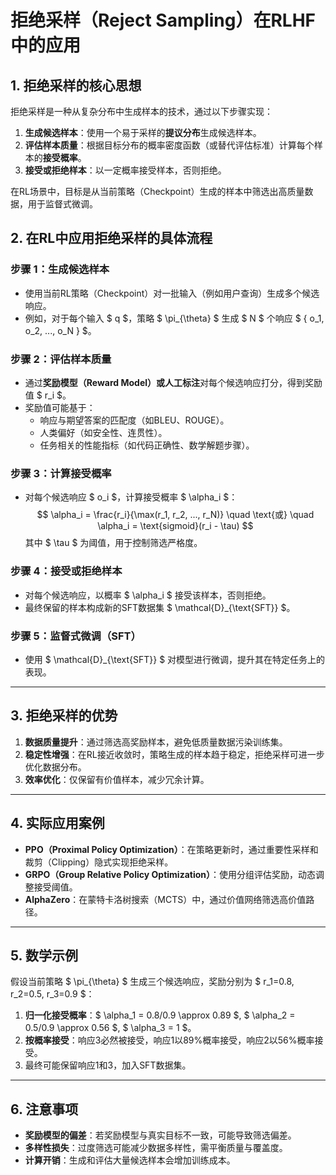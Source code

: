 # 拒绝采样（Reject Sampling）在RLHF中的应用

## **1. 拒绝采样的核心思想**

拒绝采样是一种从复杂分布中生成样本的技术，通过以下步骤实现：
1. **生成候选样本**：使用一个易于采样的**提议分布**生成候选样本。
2. **评估样本质量**：根据目标分布的概率密度函数（或替代评估标准）计算每个样本的**接受概率**。
3. **接受或拒绝样本**：以一定概率接受样本，否则拒绝。

在RL场景中，目标是从当前策略（Checkpoint）生成的样本中筛选出高质量数据，用于监督式微调。


## **2. 在RL中应用拒绝采样的具体流程**

### **步骤 1：生成候选样本**
- 使用当前RL策略（Checkpoint）对一批输入（例如用户查询）生成多个候选响应。
- 例如，对于每个输入 $ q $，策略 $ \pi_{\theta} $ 生成 $ N $ 个响应 $ \{ o_1, o_2, ..., o_N \} $。

### **步骤 2：评估样本质量**
- 通过**奖励模型（Reward Model）**或**人工标注**对每个候选响应打分，得到奖励值 $ r_i $。
- 奖励值可能基于：
  - 响应与期望答案的匹配度（如BLEU、ROUGE）。
  - 人类偏好（如安全性、连贯性）。
  - 任务相关的性能指标（如代码正确性、数学解题步骤）。

### **步骤 3：计算接受概率**
- 对每个候选响应 $ o_i $，计算接受概率 $ \alpha_i $：
  $$
  \alpha_i = \frac{r_i}{\max(r_1, r_2, ..., r_N)} \quad \text{或} \quad \alpha_i = \text{sigmoid}(r_i - \tau)
  $$
  其中 $ \tau $ 为阈值，用于控制筛选严格度。

### **步骤 4：接受或拒绝样本**
- 对每个候选响应，以概率 $ \alpha_i $ 接受该样本，否则拒绝。
- 最终保留的样本构成新的SFT数据集 $ \mathcal{D}_{\text{SFT}} $。

### **步骤 5：监督式微调（SFT）**
- 使用 $ \mathcal{D}_{\text{SFT}} $ 对模型进行微调，提升其在特定任务上的表现。

---

## **3. 拒绝采样的优势**

1. **数据质量提升**：通过筛选高奖励样本，避免低质量数据污染训练集。
2. **稳定性增强**：在RL接近收敛时，策略生成的样本趋于稳定，拒绝采样可进一步优化数据分布。
3. **效率优化**：仅保留有价值样本，减少冗余计算。

---

## **4. 实际应用案例**
- **PPO（Proximal Policy Optimization）**：在策略更新时，通过重要性采样和裁剪（Clipping）隐式实现拒绝采样。
- **GRPO（Group Relative Policy Optimization）**：使用分组评估奖励，动态调整接受阈值。
- **AlphaZero**：在蒙特卡洛树搜索（MCTS）中，通过价值网络筛选高价值路径。

---

## **5. 数学示例**
假设当前策略 $ \pi_{\theta} $ 生成三个候选响应，奖励分别为 $ r_1=0.8, r_2=0.5, r_3=0.9 $：
1. **归一化接受概率**：$ \alpha_1 = 0.8/0.9 \approx 0.89 $, $ \alpha_2 = 0.5/0.9 \approx 0.56 $, $ \alpha_3 = 1 $。
2. **按概率接受**：响应3必然被接受，响应1以89%概率接受，响应2以56%概率接受。
3. 最终可能保留响应1和3，加入SFT数据集。

---

## **6. 注意事项**
- **奖励模型的偏差**：若奖励模型与真实目标不一致，可能导致筛选偏差。
- **多样性损失**：过度筛选可能减少数据多样性，需平衡质量与覆盖度。
- **计算开销**：生成和评估大量候选样本会增加训练成本。
